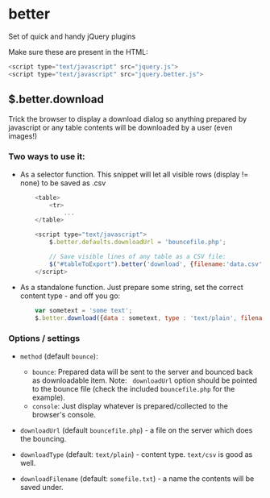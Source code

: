 better
======

Set of quick and handy jQuery plugins

Make sure these are present in the HTML:

~~~javascript
<script type="text/javascript" src="jquery.js">
<script type="text/javascript" src="jquery.better.js">
~~~

## $.better.download

Trick the browser to display a download dialog so anything prepared by javascript or any table contents will be downloaded by a user (even images!)

### Two ways to use it:

-	As a selector function.
	This snippet will let all visible rows (display != none) to be saved as .csv

	~~~ javascript
		<table>
			<tr>
				...
		</table>

		<script type="text/javascript">
			$.better.defaults.downloadUrl = 'bouncefile.php';

			// Save visible lines of any table as a CSV file:
			$("#tableToExport").better('download', {filename:'data.csv'});
		</script>
	~~~

-	As a standalone function.
	Just prepare some string, set the correct content type - and off you go:

	~~~ javascript
		var sometext = 'some text';
		$.better.download({data : sometext, type : 'text/plain', filename : 'text.txt'});
	~~~

### Options / settings

-	`method` (default `bounce`):
	-	`bounce`: Prepared data will be sent to the server and bounced back as downloadable item. 
		Note: `	downloadUrl` option should be pointed to the bounce file (check the included `bouncefile.php` for the example).
	-	`console`: Just display whatever is prepared/collected to the browser's console.

-	`downloadUrl` (default `bouncefile.php`) - a file on the server which does the bouncing.

-	`downloadType` (default: `text/plain`) - content type. `text/csv` is good as well.

- 	`downloadFilename` (default: `somefile.txt`) - a name the contents will be saved under.
